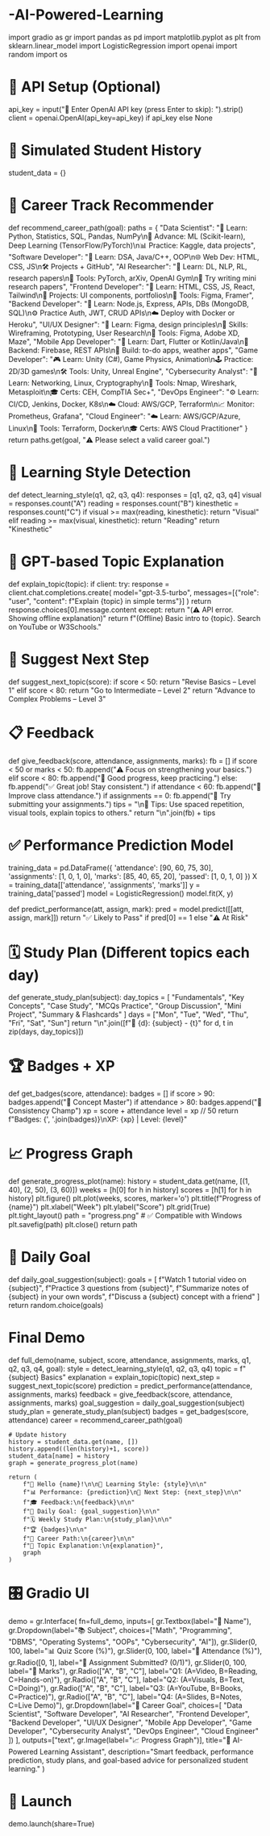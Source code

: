 # -AI-Powered-Learning
import gradio as gr
import pandas as pd
import matplotlib.pyplot as plt
from sklearn.linear_model import LogisticRegression
import openai
import random
import os

# 🔐 API Setup (Optional)
api_key = input("🔐 Enter OpenAI API key (press Enter to skip): ").strip()
client = openai.OpenAI(api_key=api_key) if api_key else None

# 🔁 Simulated Student History
student_data = {}

# 🎯 Career Track Recommender
def recommend_career_path(goal):
    paths = {
        "Data Scientist": "📘 Learn: Python, Statistics, SQL, Pandas, NumPy\n🤖 Advance: ML (Scikit-learn), Deep Learning (TensorFlow/PyTorch)\n📊 Practice: Kaggle, data projects",
        "Software Developer": "🧠 Learn: DSA, Java/C++, OOP\n🌐 Web Dev: HTML, CSS, JS\n🛠️ Projects + GitHub",
        "AI Researcher": "📘 Learn: DL, NLP, RL, research papers\n🧪 Tools: PyTorch, arXiv, OpenAI Gym\n📄 Try writing mini research papers",
        "Frontend Developer": "🎨 Learn: HTML, CSS, JS, React, Tailwind\n🧪 Projects: UI components, portfolios\n📐 Tools: Figma, Framer",
        "Backend Developer": "📘 Learn: Node.js, Express, APIs, DBs (MongoDB, SQL)\n⚙️ Practice Auth, JWT, CRUD APIs\n☁️ Deploy with Docker or Heroku",
        "UI/UX Designer": "🧠 Learn: Figma, design principles\n🧪 Skills: Wireframing, Prototyping, User Research\n🎨 Tools: Figma, Adobe XD, Maze",
        "Mobile App Developer": "📱 Learn: Dart, Flutter or Kotlin/Java\n🔗 Backend: Firebase, REST APIs\n🧪 Build: to-do apps, weather apps",
        "Game Developer": "🎮 Learn: Unity (C#), Game Physics, Animation\n🕹️ Practice: 2D/3D games\n🛠️ Tools: Unity, Unreal Engine",
        "Cybersecurity Analyst": "🔐 Learn: Networking, Linux, Cryptography\n🧪 Tools: Nmap, Wireshark, Metasploit\n🎓 Certs: CEH, CompTIA Sec+",
        "DevOps Engineer": "⚙️ Learn: CI/CD, Jenkins, Docker, K8s\n☁️ Cloud: AWS/GCP, Terraform\n📈 Monitor: Prometheus, Grafana",
        "Cloud Engineer": "☁️ Learn: AWS/GCP/Azure, Linux\n🧪 Tools: Terraform, Docker\n🎓 Certs: AWS Cloud Practitioner"
    }
    return paths.get(goal, "⚠️ Please select a valid career goal.")

# 🧠 Learning Style Detection
def detect_learning_style(q1, q2, q3, q4):
    responses = [q1, q2, q3, q4]
    visual = responses.count("A")
    reading = responses.count("B")
    kinesthetic = responses.count("C")
    if visual >= max(reading, kinesthetic): return "Visual"
    elif reading >= max(visual, kinesthetic): return "Reading"
    return "Kinesthetic"

# 📘 GPT-based Topic Explanation
def explain_topic(topic):
    if client:
        try:
            response = client.chat.completions.create(
                model="gpt-3.5-turbo",
                messages=[{"role": "user", "content": f"Explain {topic} in simple terms"}]
            )
            return response.choices[0].message.content
        except:
            return "(⚠️ API error. Showing offline explanation)"
    return f"(Offline) Basic intro to {topic}. Search on YouTube or W3Schools."

# 🎯 Suggest Next Step
def suggest_next_topic(score):
    if score < 50: return "Revise Basics – Level 1"
    elif score < 80: return "Go to Intermediate – Level 2"
    return "Advance to Complex Problems – Level 3"

# 📋 Feedback
def give_feedback(score, attendance, assignments, marks):
    fb = []
    if score < 50 or marks < 50: fb.append("⚠️ Focus on strengthening your basics.")
    elif score < 80: fb.append("🙂 Good progress, keep practicing.")
    else: fb.append("✅ Great job! Stay consistent.")
    if attendance < 60: fb.append("📅 Improve class attendance.")
    if assignments == 0: fb.append("📝 Try submitting your assignments.")
    tips = "\n📌 Tips: Use spaced repetition, visual tools, explain topics to others."
    return "\n".join(fb) + tips

# ✅ Performance Prediction Model
training_data = pd.DataFrame({
    'attendance': [90, 60, 75, 30],
    'assignments': [1, 0, 1, 0],
    'marks': [85, 40, 65, 20],
    'passed': [1, 0, 1, 0]
})
X = training_data[['attendance', 'assignments', 'marks']]
y = training_data['passed']
model = LogisticRegression()
model.fit(X, y)

def predict_performance(att, assign, mark):
    pred = model.predict([[att, assign, mark]])
    return "✅ Likely to Pass" if pred[0] == 1 else "⚠️ At Risk"

# 🗓️ Study Plan (Different topics each day)
def generate_study_plan(subject):
    day_topics = [
        "Fundamentals", "Key Concepts", "Case Study", "MCQs Practice",
        "Group Discussion", "Mini Project", "Summary & Flashcards"
    ]
    days = ["Mon", "Tue", "Wed", "Thu", "Fri", "Sat", "Sun"]
    return "\n".join([f"📅 {d}: {subject} - {t}" for d, t in zip(days, day_topics)])

# 🏆 Badges + XP
def get_badges(score, attendance):
    badges = []
    if score > 90: badges.append("🏅 Concept Master")
    if attendance > 80: badges.append("📆 Consistency Champ")
    xp = score + attendance
    level = xp // 50
    return f"Badges: {', '.join(badges)}\nXP: {xp} | Level: {level}"

# 📈 Progress Graph
def generate_progress_plot(name):
    history = student_data.get(name, [(1, 40), (2, 50), (3, 60)])
    weeks = [h[0] for h in history]
    scores = [h[1] for h in history]
    plt.figure()
    plt.plot(weeks, scores, marker='o')
    plt.title(f"Progress of {name}")
    plt.xlabel("Week")
    plt.ylabel("Score")
    plt.grid(True)
    plt.tight_layout()
    path = "progress.png"  # ✅ Compatible with Windows
    plt.savefig(path)
    plt.close()
    return path

# 🎯 Daily Goal
def daily_goal_suggestion(subject):
    goals = [
        f"Watch 1 tutorial video on {subject}",
        f"Practice 3 questions from {subject}",
        f"Summarize notes of {subject} in your own words",
        f"Discuss a {subject} concept with a friend"
    ]
    return random.choice(goals)

# Final Demo
def full_demo(name, subject, score, attendance, assignments, marks, q1, q2, q3, q4, goal):
    style = detect_learning_style(q1, q2, q3, q4)
    topic = f"{subject} Basics"
    explanation = explain_topic(topic)
    next_step = suggest_next_topic(score)
    prediction = predict_performance(attendance, assignments, marks)
    feedback = give_feedback(score, attendance, assignments, marks)
    goal_suggestion = daily_goal_suggestion(subject)
    study_plan = generate_study_plan(subject)
    badges = get_badges(score, attendance)
    career = recommend_career_path(goal)

    # Update history
    history = student_data.get(name, [])
    history.append((len(history)+1, score))
    student_data[name] = history
    graph = generate_progress_plot(name)

    return (
        f"👤 Hello {name}!\n\n🧠 Learning Style: {style}\n\n"
        f"📊 Performance: {prediction}\n🔁 Next Step: {next_step}\n\n"
        f"🎓 Feedback:\n{feedback}\n\n"
        f"🎯 Daily Goal: {goal_suggestion}\n\n"
        f"🗓️ Weekly Study Plan:\n{study_plan}\n\n"
        f"🏆 {badges}\n\n"
        f"💼 Career Path:\n{career}\n\n"
        f"📘 Topic Explanation:\n{explanation}",
        graph
    )

# 🎛️ Gradio UI
demo = gr.Interface(
    fn=full_demo,
    inputs=[
        gr.Textbox(label="👤 Name"),
        gr.Dropdown(label="📚 Subject", choices=["Math", "Programming", "DBMS", "Operating Systems", "OOPs", "Cybersecurity", "AI"]),
        gr.Slider(0, 100, label="📊 Quiz Score (%)"),
        gr.Slider(0, 100, label="📅 Attendance (%)"),
        gr.Radio([0, 1], label="📝 Assignment Submitted? (0/1)"),
        gr.Slider(0, 100, label="🎯 Marks"),
        gr.Radio(["A", "B", "C"], label="Q1: (A=Video, B=Reading, C=Hands-on)"),
        gr.Radio(["A", "B", "C"], label="Q2: (A=Visuals, B=Text, C=Doing)"),
        gr.Radio(["A", "B", "C"], label="Q3: (A=YouTube, B=Books, C=Practice)"),
        gr.Radio(["A", "B", "C"], label="Q4: (A=Slides, B=Notes, C=Live Demo)"),
        gr.Dropdown(label="💼 Career Goal", choices=[
            "Data Scientist", "Software Developer", "AI Researcher",
            "Frontend Developer", "Backend Developer", "UI/UX Designer",
            "Mobile App Developer", "Game Developer", "Cybersecurity Analyst",
            "DevOps Engineer", "Cloud Engineer"
        ])
    ],
    outputs=["text", gr.Image(label="📈 Progress Graph")],
    title="🧠 AI-Powered Learning Assistant",
    description="Smart feedback, performance prediction, study plans, and goal-based advice for personalized student learning."
)

# 🚀 Launch
demo.launch(share=True)
